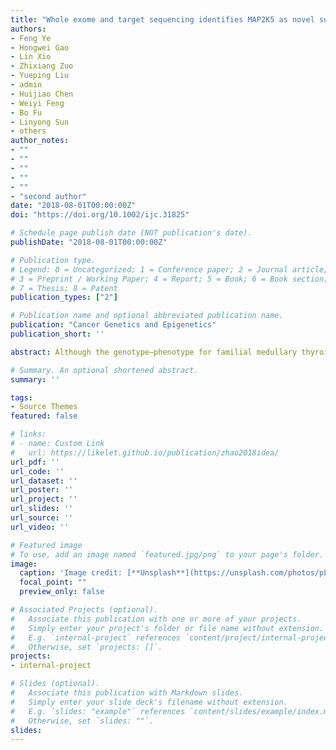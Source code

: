 ```yaml
---
title: "Whole exome and target sequencing identifies MAP2K5 as novel susceptibility gene for familial non-medullary thyroid carcinoma"
authors:
- Feng Ye
- Hongwei Gao
- Lin Xio
- Zhixiang Zuo
- Yueping Liu
- admin
- Huijiao Chen
- Weiyi Feng
- Bo Fu
- Linyong Sun
- others
author_notes:
- ""
- ""
- ""
- ""
- ""
- "second author"
date: "2018-08-01T00:00:00Z"
doi: "https://doi.org/10.1002/ijc.31825"

# Schedule page publish date (NOT publication's date).
publishDate: "2018-08-01T00:00:00Z"

# Publication type.
# Legend: 0 = Uncategorized; 1 = Conference paper; 2 = Journal article;
# 3 = Preprint / Working Paper; 4 = Report; 5 = Book; 6 = Book section;
# 7 = Thesis; 8 = Patent
publication_types: ["2"]

# Publication name and optional abbreviated publication name.
publication: "Cancer Genetics and Epigenetics"
publication_short: ''

abstract: Although the genotype–phenotype for familial medullary thyroid carcinoma (FMTC) is well studied, only few low susceptibility risk loci were identified for familial non-medullary thyroid carcinoma (FNMTC). The aim of this study is to screen and identify high-penetrate genes for FNMTC. A total of 34 families with more than two first-degree relatives diagnosed as papillary thyroid cancer without other familial syndrome were recruited. Whole exome and target gene sequencing were performed for candidate variants. These variants were screened and analyzed with ESP6500, ExAC, 1000 genomes project, and the Cancer Genome Atlas (TCGA) with SIFT score and Polyphen2 prediction. Finally, we identified recurrent genetic mutation of MAP2K5 variants c.G961A and c.T1100C (p. A321T and p.M367 T) as susceptibility loci for FNMTC. The frequencies of MAP2K5 c.G961A and c.T1100C were found, 0.0385 and 0.0259 in FNMTC and 0 and 0.00022523 in healthy Chinese controls (n = 2200, P < 0.001), respectively. Both variants were located in the protein kinase domain. The functional study showed that MAP2K5 A321T or M367 T could consistently phosphorylate downstream protein ERK5 on site Ser731 + Thr733 or Ser496, promoting nuclear translocation and subsequently altering target gene expressions. Our data revealed that MAP2K5 variants A321T or M367 T can activate MAP2K5–ERK5 pathway, alter downstream gene expression, and subsequently induce thyroid epithelial cell malignant transformation. While classic MAP2K1/2(MEK1/2)–ERK1/2 signaling is well known for driving sporadic NMTC, our research indicated that MAP2K5 (MEK5) is a susceptibility gene for FNMTC. These findings highlight the potential application of MAP2K5 for molecular diagnosis as well as early prevention. 

# Summary. An optional shortened abstract.
summary: ''

tags:
- Source Themes
featured: false

# links:
# - name: Custom Link
#   url: https://likelet.github.io/publication/zhao2018idea/
url_pdf: ''
url_code: ''
url_dataset: ''
url_poster: ''
url_project: ''
url_slides: ''
url_source: ''
url_video: ''

# Featured image
# To use, add an image named `featured.jpg/png` to your page's folder. 
image:
  caption: 'Image credit: [**Unsplash**](https://unsplash.com/photos/pLCdAaMFLTE)'
  focal_point: ""
  preview_only: false

# Associated Projects (optional).
#   Associate this publication with one or more of your projects.
#   Simply enter your project's folder or file name without extension.
#   E.g. `internal-project` references `content/project/internal-project/index.md`.
#   Otherwise, set `projects: []`.
projects:
- internal-project

# Slides (optional).
#   Associate this publication with Markdown slides.
#   Simply enter your slide deck's filename without extension.
#   E.g. `slides: "example"` references `content/slides/example/index.md`.
#   Otherwise, set `slides: ""`.
slides:
---
```


